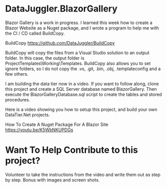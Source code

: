 # DataJuggler.BlazorGallery
Blazor Gallery is a work in progress. I learned this week how to create a Blazor Website as a Nuget package, and I wrote a program to help me with
the CI / CD called BuildCopy.

BuildCopy
https://github.com/DataJuggler/BuildCopy

BuildCopy will copy the files from a Visual Studio solution to an output folder. In this case, the output folder is ProjectTemplates\Working\Templates.
BuildCopy also allows you to set ignore folders, so I do not copy the .vs, .git, .bin, .obj, .templateconfig and a few others. 

I am building the data tier now in a video. If you want to follow along, clone this project and create a SQL Server database named BlazorGallery.
Then execute the BlazorGalleryDatabase.sql script to create the tables and stored procedures.

Here is a video showing you how to setup this project, and build your own DataTier.Net projects.

How To Create A Nuget Package For A Blazor Site<br>
https://youtu.be/K5WbNKUPDGs


# Want To Help Contribute to this project?
Volunteer to take the instructions from the video and write them out as step by step. Bonus with images and screen shots.

